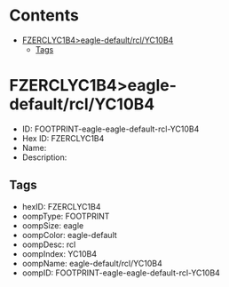



Contents
========

* [FZERCLYC1B4>eagle-default/rcl/YC10B4](#fzerclyc1b4eagle-defaultrclyc10b4)
	* [Tags](#tags)

# FZERCLYC1B4>eagle-default/rcl/YC10B4

- ID: FOOTPRINT-eagle-eagle-default-rcl-YC10B4
- Hex ID: FZERCLYC1B4
- Name: 
- Description: 

## Tags

- hexID: FZERCLYC1B4
- oompType: FOOTPRINT
- oompSize: eagle
- oompColor: eagle-default
- oompDesc: rcl
- oompIndex: YC10B4
- oompName: eagle-default/rcl/YC10B4
- oompID: FOOTPRINT-eagle-eagle-default-rcl-YC10B4
